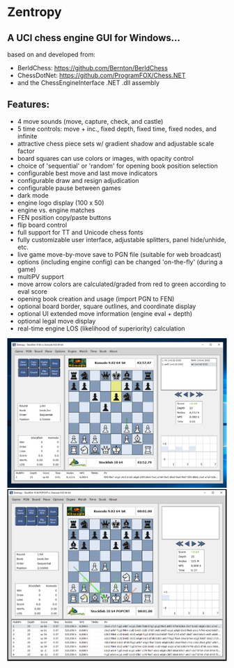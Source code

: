 # Zentropy

## A UCI chess engine GUI for Windows...
based on and developed from:

* BerldChess: https://github.com/Bernton/BerldChess
* ChessDotNet: https://github.com/ProgramFOX/Chess.NET
* and the ChessEngineInterface .NET .dll assembly

## Features:

* 4 move sounds (move, capture, check, and castle)
* 5 time controls: move + inc., fixed depth, fixed time, fixed nodes, and infinite
* attractive chess piece sets w/ gradient shadow and adjustable scale factor
* board squares can use colors or images, with opacity control
* choice of 'sequential' or 'random' for opening book position selection 
* configurable best move and last move indicators
* configurable draw and resign adjudication
* configurable pause between games
* dark mode
* engine logo display (100 x 50)
* engine vs. engine matches
* FEN position copy/paste buttons
* flip board control
* full support for TT and Unicode chess fonts
* fully customizable user interface, adjustable splitters, panel hide/unhide, etc.
* live game move-by-move save to PGN file (suitable for web broadcast)
* options (including engine config) can be changed 'on-the-fly' (during a game)
* multiPV support
* move arrow colors are calculated/graded from red to green according to eval score
* opening book creation and usage (import PGN to FEN)
* optional board border, square outlines, and coordinate display
* optional UI extended move information (engine eval + depth)
* optional legal move display
* real-time engine LOS (likelihood of superiority) calculation

![alt tag](https://raw.githubusercontent.com/FireFather/Zentropy/master/capture.png)
![alt tag](https://raw.githubusercontent.com/FireFather/Zentropy/master/Capture1.PNG)
